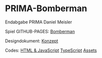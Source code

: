 # PRIMA-Bomberman
Endabgabe PRIMA Daniel Meisler

Spiel GITHUB-PAGES:
<a href="https://danielmeisler.github.io/PRIMA-Bomberman/Build/index.html">Bomberman</a>

Designdokument:
<a href="#">Konzept</a>

Codes:
<a href="https://github.com/danielmeisler/PRIMA-Bomberman/tree/main/Build">HTML & JavaScript</a>
<a href="https://github.com/danielmeisler/PRIMA-Bomberman/tree/main/Typescript">TypeScript</a>
<a href="https://github.com/danielmeisler/PRIMA-Bomberman/tree/main/Assets">Assets</a>

